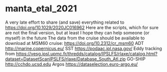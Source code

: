 # manta_etal_2021
A very late effort to share (and save) everything related to  https://doi.org/10.1029/2020JC016962
Here are the scripts, which for sure are not the final version, but at least I hope they can help someone (or myself) in the future
The data from the cruise should be available to download at
MSM60 cruise: https://doi.org/10.2312/cr_msm60 
ADT http://marine.copernicus.eu/ 
SST https://podaac.jpl.nasa.gov/ 
Eddy tracking from https://vesg.ipsl.upmc.fr/thredds/catalog/IPSLFS/rlaxe/catalog.html?dataset=DatasetScanIPSLFS/rlaxe/Database_South_Atl.zip 
GO-SHIP http://cchdo.ucsd.edu
Argos https://dataselection.euro-argo.eu/ 
